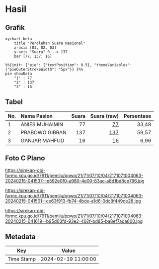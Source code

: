 # Hasil

## Grafik

```mermaid
xychart-beta
    title "Perolehan Suara Nasional"
    x-axis [01, 02, 03]
    y-axis "Suara" 0 --> 137
    bar [77, 137, 16]
```

```mermaid
%%{init: {"pie": {"textPosition": 0.5}, "themeVariables": {"pieOuterStrokeWidth": "5px"}} }%%
pie showData
    "1" : 77
    "2" : 137
    "3" : 16
```

## Tabel

| No. | Nama Paslon    | Suara | Suara (raw) | Persentase |
|:--- |:-------------- | -----:| -----------:| ----------:|
| 1   | ANIES MUHAIMIN | 77    | [77][p-1]   | 33,48      |
| 2   | PRABOWO GIBRAN | 137   | [137][p-2]  | 59,57      |
| 3   | GANJAR MAHFUD  | 16    | [16][p-3]   | 6,96       |


[p-1]: https://github.com/gigit-pemilu/pemilu-2024/blob/main/pilpres/hitung-suara/sub/21-kepulauan-riau/sub/71-kota-batam/sub/07-sei-beduk/sub/1004-tanjung-piayu/sub/063-tps/sub/paslon-1.txt
[p-2]: https://github.com/gigit-pemilu/pemilu-2024/blob/main/pilpres/hitung-suara/sub/21-kepulauan-riau/sub/71-kota-batam/sub/07-sei-beduk/sub/1004-tanjung-piayu/sub/063-tps/sub/paslon-2.txt
[p-3]: https://github.com/gigit-pemilu/pemilu-2024/blob/main/pilpres/hitung-suara/sub/21-kepulauan-riau/sub/71-kota-batam/sub/07-sei-beduk/sub/1004-tanjung-piayu/sub/063-tps/sub/paslon-3.txt

## Foto C Plano

https://sirekap-obj-formc.kpu.go.id/7911/pemilu/ppwp/21/71/07/10/04/2171071004063-20240215-041537--e592e0f0-a980-4e00-83ac-a8d1bd8ce796.jpg

https://sirekap-obj-formc.kpu.go.id/7911/pemilu/ppwp/21/71/07/10/04/2171071004063-20240215-041501--ce63f913-fb74-4bde-a1d6-0dc8f449de28.jpg

https://sirekap-obj-formc.kpu.go.id/7911/pemilu/ppwp/21/71/07/10/04/2171071004063-20240215-041619--b95d03fd-93e2-462f-bd85-ba8ef7ada600.jpg


## Metadata

| Key        | Value               |
| ---------- | ------------------- |
| Time Stamp | 2024-02-19 11:00:00 |



